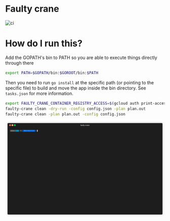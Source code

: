 # Faulty crane

![ci](https://github.com/hytromo/faulty-crane/actions/workflows/ci.yml/badge.svg)

# How do I run this?

Add the GOPATH's bin to PATH so you are able to execute things directly through there

```bash
export PATH=$GOPATH/bin:$GOROOT/bin:$PATH
```

Then you need to run `go install` at the specific path (or pointing to the specific file) to build and move the app inside the bin directory. See `tasks.json` for more information.

```bash
export FAULTY_CRANE_CONTAINER_REGISTRY_ACCESS=$(gcloud auth print-access-token)
faulty-crane clean -dry-run -config config.json -plan plan.out
faulty-crane clean -plan plan.out -config config.json
```

![Usage](final.gif)

